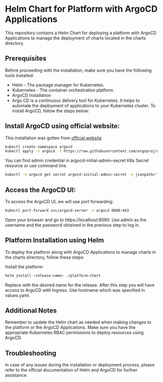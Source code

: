 # Helm Chart for Platform with ArgoCD Applications
This repository contains a Helm Chart for deploying a platform with ArgoCD Applications to manage the deployment of charts located in the charts directory.

## Prerequisites
Before proceeding with the installation, make sure you have the following tools installed:

- Helm - The package manager for Kubernetes.
- Kubernetes - The container orchestration platform.
- ArgoCD Installation
- Argo CD is a continuous delivery tool for Kubernetes. It helps to automate the deployment of applications to your Kubernetes cluster. To install ArgoCD, follow the steps below:

## Install ArgoCD using official website:

This installation was gotten from [official website](https://argo-cd.readthedocs.io/en/stable/getting_started/)

```bash 
kubectl create namespace argocd
kubectl apply -n argocd -f https://raw.githubusercontent.com/argoproj/argo-cd/stable/manifests/install.yaml
```

You can find admin credential in argocd-initial-admin-secret K8s Secret resource or use command line.

```bash 
kubectl -n argocd get secret argocd-initial-admin-secret -o jsonpath="{.data.password}" | base64 -d
```

## Access the ArgoCD UI:

To access the ArgoCD UI, we will use port forwarding:

```bash
kubectl port-forward svc/argocd-server -n argocd 8080:443
```

Open your browser and go to https://localhost:8080. Use admin as the username and the password obtained in the previous step to log in.

## Platform Installation using Helm
To deploy the platform along with ArgoCD Applications to manage charts in the charts directory, follow these steps:

Install the platform:

```bash
helm install <release-name> ./platform-chart
```

Replace <release-name> with the desired name for the release.
After this step you will have access to ArgoCD with Ingress. Use hostname which was specified in values.yaml.

## Additional Notes
Remember to update the Helm chart as needed when making changes to the platform or the ArgoCD Applications.
Make sure you have the appropriate Kubernetes RBAC permissions to deploy resources using ArgoCD.
## Troubleshooting
In case of any issues during the installation or deployment process, please refer to the official documentation of Helm and ArgoCD for further assistance.